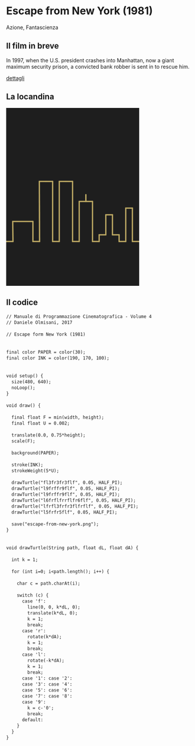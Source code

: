 # Escape from New York (1981)

Azione, Fantascienza

## Il film in breve
In 1997, when the U.S. president crashes into Manhattan, now a giant maximum security prison, a convicted bank robber is sent in to rescue him.

[dettagli](https://www.imdb.com/title/tt0082340/)

## La locandina
<img src="escape-from-new-york.png"  width="360px" title="Escape from New York">


## Il codice
```processing
// Manuale di Programmazione Cinematografica - Volume 4
// Daniele Olmisani, 2017

// Escape form New York (1981)


final color PAPER = color(30);
final color INK = color(190, 170, 100);


void setup() {
  size(480, 640);
  noLoop();
}

void draw() {
  
  final float F = min(width, height);
  final float U = 0.002;
  
  translate(0.0, 0.75*height);
  scale(F);
  
  background(PAPER);
  
  stroke(INK);
  strokeWeight(5*U);
  
  drawTurtle("fl3fr3fr3flf", 0.05, HALF_PI);
  drawTurtle("l9frffr9flf", 0.05, HALF_PI);
  drawTurtle("l9frffr9flf", 0.05, HALF_PI);
  drawTurtle("l6frflfrrflfr6flf", 0.05, HALF_PI);
  drawTurtle("lfrfl3frfr3flfrflf", 0.05, HALF_PI);
  drawTurtle("l5frfr5flf", 0.05, HALF_PI);
  
  save("escape-from-new-york.png");
}


void drawTurtle(String path, float dL, float dA) {
 
  int k = 1;
  
  for (int i=0; i<path.length(); i++) {
    
    char c = path.charAt(i);
    
    switch (c) {
      case 'f':
        line(0, 0, k*dL, 0);
        translate(k*dL, 0);
        k = 1;
        break;
      case 'r':
        rotate(k*dA);
        k = 1;
        break;
      case 'l':
        rotate(-k*dA);
        k = 1;
        break;
      case '1': case '2': 
      case '3': case '4':
      case '5': case '6':
      case '7': case '8':
      case '9':
        k = c-'0';
        break;
      default:
    }
  }
}
```
